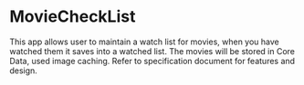 # MovieCheckList
This app allows user to maintain a watch list for movies, when you have watched them it saves into a watched list. The movies will be stored in Core Data, used image caching.
Refer to specification document for features and design.
